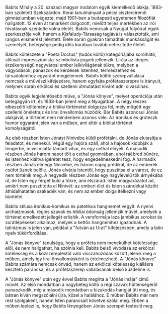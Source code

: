 Babits Mihály a 20. századi magyar irodalom egyik kiemelkedő alakja, 1883-ban született Szekszárdon. Korai tanulmányait a pécsi cisztercirendi gimnáziumban végezte, majd 1901-ben a budapesti egyetemen filozófiát hallgatott. 12 éven át tanárként dolgozott, mielőtt teljes mértékben az írói hivatásnak szentelte volna életét. Babits nemcsak a Nyugat folyóirat egyik szerkesztője volt, hanem a Kisfaludy-Társaság tagjává is választották, ami rangos elismerést jelentett. Élete során gyakran támadták munkásságát és személyét, betegsége pedig idős korában tovább nehezítette életét.

Babits költészete a "Poeta Doctus" (tudós költő) kategóriájába sorolható, stílusát impresszionista-szimbolista jegyek jellemzik. Lírája az ideges érzékenységű nagyvárosi ember lelkivilágának tükre, melyben a vágyódások, panaszok és kérdések Istenhez, természethez és társadalomhoz egyaránt megjelennek. Babits költői szerepvállalása nemcsak a művészi kifejezésre, hanem egyfajta prófétaszerepre is irányult, melynek során erkölcsi és szellemi útmutatást kívánt adni olvasóinak.

Babits egyik legjelentősebb műve, a "Jónás könyve", melyet operációja után betegágyán írt, és 1938-ban jelent meg a Nyugatban. A négy részes elbeszélő költemény a bibliai történetet dolgozza fel, mely mögött egy szellemi önéletrajz és lírai önvallomás húzódik. Bár Babits azonosul Jónás alakjával, a történet nem mindenben azonos vele. Az ironikus és groteszk humor egyaránt jelen van a műben, ami eltér a bibliai történet komolyságától.

Az első részben Isten Jónást Ninivébe küldi prófétálni, de Jónás elutasítja a feladatot, és menekül. Végül egy hajóra száll, ahol a hajósok kidobják a tengerbe, mivel miatta támadt vihar, és egy cethal elnyeli. A második részben Jónás három napot tölt a cethal gyomrában, ahol ráébred bűnére, és Istenhez kiáltva ígéretet tesz, hogy engedelmeskedni fog. A harmadik részben Jónás elmegy Ninivébe, és három napig prédikál, de az emberek csúfot űznek belőle. Jónás elvárja Istentől, hogy pusztítsa el a várost, de ez nem történik meg. A negyedik részben Jónás egy nagylevelű tök árnyékába ül, de Isten egy férget küld a tökre, ami elszárad. Isten magyarázatot ad, amiért nem pusztította el Ninivét: az emberi élet és Isten szándékai között áthidalhatatlan szakadék van, és nem az ember dolga ítélkezni vagy büntetni.

Babits stílusa ironikus-komikus és patetikus hangnemet vegyít. A nyelvi archaizmusok, régies szavak és bibliai ódonság jellemzik művét, amelyek a történet emelkedett jellegét erősítik. A versformája laza jambikus sorokat és sorátlépéseket alkalmaz, melyek a kettős hangnemhez igazodnak. A latinizmus is jelen van, például a "futván az Urat" kifejezésben, amely a latin nyelv tükörfordítása.

A "Jónás könyve" tanulsága, hogy a próféta nem menekülhet kötelessége elől, és nem hallgathat, ha szólnia kell. Babits belső vívódása az erkölcsi kötelesség és a közszerepléstől való visszahúzódás között jelenik meg a műben, amely így lírai önvallomásként is értelmezhető. A "Jónás könyve" Babits számára nemcsak önvád, hanem az erkölcsi kötelesség kiállásra késztető parancsa, és a prófétaszerep vállalásának belső küzdelme is.

A "Jónás könyve" után egy évvel Babits megírta a "Jónás imája" című művét. Az első mondatban a nagybeteg költő a régi szavak hűtlenségéről panaszkodik, míg a második mondatban a bizakodás hangját üti meg, és bátran kíván megszólalni újra, közel a halálához. E műben Babits már nem rest szolgaként, hanem Isten parancsait követve szólal meg. Ebben a műben leplezi le, hogy Babits lényegében Jónás szerepét testesíti meg.